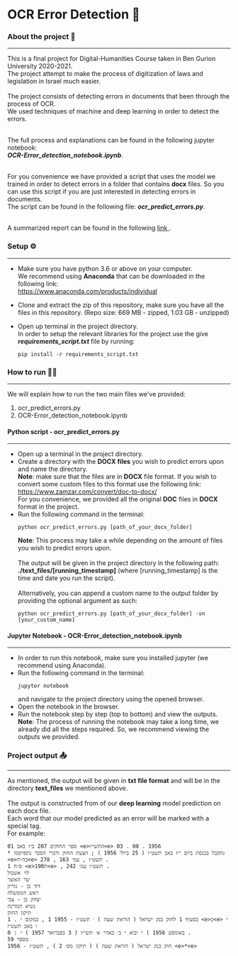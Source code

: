 # OCR Error Detection 📝

### About the project 📖

---

This is a final project for Digital-Humanities Course taken in Ben Gurion University 2020-2021.<br>
The project attempt to make the process of digitization of laws and legislation in Israel much easier.<br><br>
The project consists of detecting errors in documents that been through the process of OCR.<br>
We used techniques of machine and deep learning in order to detect the errors.<br><br>

The full process and explanations can be found in the following jupyter notebook:<br>
**_OCR-Error_detection_notebook.ipynb_**.<br><br>

For you convenience we have provided a script that uses the model we trained in order to detect errors in a folder that contains **docx** files.
So you can use this script if you are just interested in detecting errors in documents.<br>
The script can be found in the following file: **_ocr_predict_errors.py_**.<br><br>

A summarized report can be found in the following <a href="https://github.com/RoyLevy24/OCR_error_detection/blob/main/ocr_error_detection_report.pdf"> link </a>.

### Setup ⚙️

---

- Make sure you have python 3.6 or above on your computer.<br>
  We recommend using **Anaconda** that can be downloaded in the following link:<br>
  https://www.anaconda.com/products/individual

- Clone and extract the zip of this repository, make sure you have all the files in this repository. (Repo size: 669 MB - zipped, 1.03 GB - unzipped)

- Open up terminal in the project directory.<br>In order to setup the relevant libraries for the project use the give **_requirements_script.txt_** file by running:<br>

  ```
  pip install -r requirements_script.txt
  ```

### How to run 🏃‍♂️

---

We will explain how to run the two main files we've provided:

1. ocr_predict_errors.py
2. OCR-Error_detection_notebook.ipynb

#### Python script - ocr_predict_errors.py

---

- Open up a terminal in the project directory.
- Create a directory with the **DOCX files** you wish to predict errors upon and name the directory.<br>
  **Note**: make sure that the files are in **DOCX** file format. If you wish to convert some custom files to this format
  use the following link:<br>
  https://www.zamzar.com/convert/doc-to-docx/<br>
  For you convenience, we provided all the original **DOC** files in **DOCX** format in the project.
- Run the following command in the terminal:<br>
  ```
  python ocr_predict_errors.py [path_of_your_docx_folder]
  ```
  **Note**: This process may take a while depending on the amount of files you wish to predict errors upon.<br><br>
  The output will be given in the project directory in the following path: **./text_files/[running_timestamp]** (where [running_timestamp] is the time and date you run the script).<br><br>
  Alternatively, you can append a custom name to the output folder by providing the optional argument as such:
  ```
  python ocr_predict_errors.py [path_of_your_docx_folder] -sn [your_custom_name]
  ```

#### Jupyter Notebook - OCR-Error_detection_notebook.ipynb

---

- In order to run this notebook, make sure you installed jupyter (we recommend using Anaconda).
- Run the following command in the terminal:
  ```
  jupyter notebook
  ```
  and navigate to the project directory using the opened browser.
- Open the notebook in the browser.
- Run the notebook step by step (top to bottom) and view the outputs.<br>
  **Note**: The process of running the notebook may take a long time, we already did all the steps required. So, we recommend viewing the outputs we provided.

### Project output 📤

---

As mentioned, the output will be given in **txt file format** and will be in the directory **text_files** we mentioned above.
<br><br>
The output is constructed from of our **deep learning** model prediction on each docx file.<br>
Each word that our model predicted as an error will be marked with a special tag.<br>
For example:

```
01 ספר החוקים 207 כ״ו באב <e>התשי״ו<e> 03 . 08 . 1956
* נתקבל בכנסת ביום י״ז באב תשט״ז ( 25 ביולי 1956 ) ; הצעת החוק ודברי הסבר נתפרסמו
<e>בה״ח<e> 278 , תשט״ז , עמ׳ 163 .
1 ס״ח <e>ת190<e> , תשט״ו עמ׳ 242 .
לוי אשכול
שר האוצר
דוד בן - גוריון
ראש הממשלה
יצחק בן - צבי
נשיא המדינה
תיקון החוק
1 . בסעיף 1 לחוק בנק ישראל ( הוראת שעה ) ׳ תשט״ו - 1955 1 , במקום ״ <e>כ<e> ״ ו באב תשט״ז
0 : באוגוסט 1956 ) ״ יבוא ״ ב׳ באדר א׳ תשי״ז ( 3 בפברואר 1957 ) ״ .
מספר 59
חוק בנק ישראל ( הוראת שעה ) ( תיקון מס׳ 2 ) , תשט״ז - 1956 <e>*<e>
```
